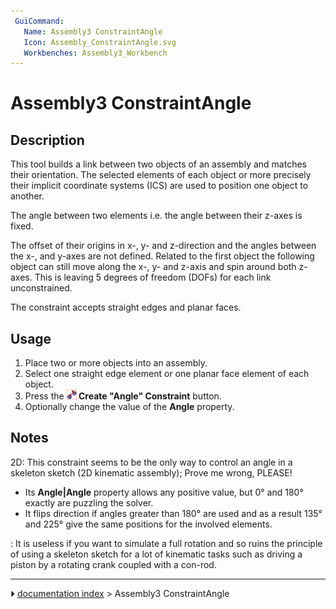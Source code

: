 ```yaml
---
 GuiCommand:
   Name: Assembly3 ConstraintAngle
   Icon: Assembly_ConstraintAngle.svg
   Workbenches: Assembly3_Workbench
---
```


# Assembly3 ConstraintAngle

## Description

This tool builds a link between two objects of an assembly and matches their orientation. The selected elements of each object or more precisely their implicit coordinate systems (ICS) are used to position one object to another.

The angle between two elements i.e. the angle between their z-axes is fixed.

The offset of their origins in x-, y- and z-direction and the angles between the x-, and y-axes are not defined. Related to the first object the following object can still move along the x-, y- and z-axis and spin around both z-axes. This is leaving 5 degrees of freedom (DOFs) for each link unconstrained.

The constraint accepts straight edges and planar faces.

## Usage

1.  Place two or more objects into an assembly.
2.  Select one straight edge element or one planar face element of each object.
3.  Press the **<img src="images/Assembly_ConstraintAngle.svg" width=16px> Create "Angle" Constraint** button.
4.  Optionally change the value of the **Angle** property.

## Notes

2D: This constraint seems to be the only way to control an angle in a skeleton sketch (2D kinematic assembly); Prove me wrong, PLEASE!

-   Its **Angle|Angle** property allows any positive value, but 0° and 180° exactly are puzzling the solver.
-   It flips direction if angles greater than 180° are used and as a result 135° and 225° give the same positions for the involved elements.

:   It is useless if you want to simulate a full rotation and so ruins the principle of using a skeleton sketch for a lot of kinematic tasks such as driving a piston by a rotating crank coupled with a con-rod.



---
⏵ [documentation index](../README.md) > Assembly3 ConstraintAngle
